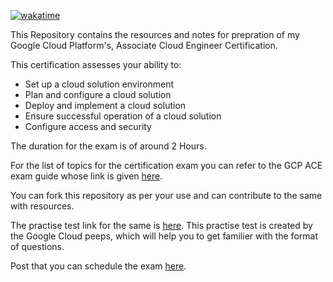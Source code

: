 [![wakatime](https://wakatime.com/badge/user/fb51e98c-3adf-4260-a9c6-172a980deda7/project/ead0d3a3-064d-40fa-a7e8-bf6d593c35f8.svg)](https://wakatime.com/badge/user/fb51e98c-3adf-4260-a9c6-172a980deda7/project/ead0d3a3-064d-40fa-a7e8-bf6d593c35f8)

This Repository contains the resources and notes for prepration of my Google Cloud Platform's, Associate Cloud Engineer Certification.

This certification assesses your ability to:
* Set up a cloud solution environment
* Plan and configure a cloud solution
* Deploy and implement a cloud solution
* Ensure successful operation of a cloud solution
* Configure access and security

The duration for the exam is of around 2 Hours.

For the list of topics for the certification exam you can refer to the GCP ACE exam guide whose link is given [here](https://cloud.google.com/certification/guides/cloud-engineer).

You can fork this repository as per your use and can contribute to the same with resources.

The practise test link for the same is [here](https://docs.google.com/forms/d/e/1FAIpQLSfexWKtXT2OSFJ-obA4iT3GmzgiOCGvjrT9OfxilWC1yPtmfQ/viewform).
This practise test is created by the Google Cloud peeps, which will help you to get familier with the format of questions. 

Post that you can schedule the exam [here](https://www.webassessor.com/googlecloud/).